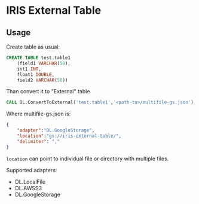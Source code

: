 # IRIS External Table

## Usage

Create table as usual:

```sql
CREATE TABLE test.table1
    (field1 VARCHAR(50), 
    int1 INT, 
    float1 DOUBLE, 
    field2 VARCHAR(50))
```
Than convert it to "External" table
```sql
CALL DL.ConvertToExternal('test.table1','<path-to>/multifile-gs.json')
```
Where multifile-gs.json is:
```json
{
    "adapter":"DL.GoogleStorage",
    "location":"gs://iris-external-table/",
    "delimiter": ","
}
```
`location` can point to individual file or directory with multiple files.

Supported adapters:
- DL.LocalFile
- DL.AWSS3
- DL.GoogleStorage

